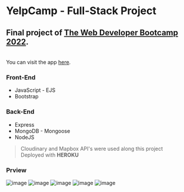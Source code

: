 # YelpCamp - Full-Stack Project

## Final project of [The Web Developer Bootcamp 2022](https://www.udemy.com/course/the-web-developer-bootcamp/).


<br>You can visit the app [here](http://aqueous-atoll-10078.herokuapp.com).

### Front-End
- JavaScript - EJS
- Bootstrap

### Back-End
- Express
- MongoDB - Mongoose
- NodeJS

> Cloudinary and Mapbox API's were used along this project <br>
> Deployed with <b>HEROKU</b>

### Prview
![image](https://user-images.githubusercontent.com/89944815/158914431-09d3938f-332f-4886-9fe9-ca94d8f08fff.png)
![image](https://user-images.githubusercontent.com/89944815/158914478-66acb0b6-2fc3-4e91-bc09-38bb5387888a.png)
![image](https://user-images.githubusercontent.com/89944815/158914501-ef90eab8-8293-4aec-837f-d0f1499ad0fc.png)
![image](https://user-images.githubusercontent.com/89944815/158914538-5af59c16-7a89-45ed-8ea7-bd72b5c98e8f.png)
![image](https://user-images.githubusercontent.com/89944815/158914590-ee57862c-6cb5-4e31-97e0-96c8e1eefe0d.png)
